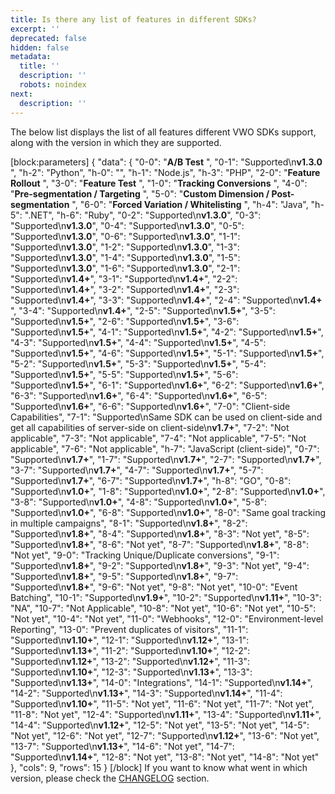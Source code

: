 ```yaml
---
title: Is there any list of features in different SDKs?
excerpt: ''
deprecated: false
hidden: false
metadata:
  title: ''
  description: ''
  robots: noindex
next:
  description: ''
---
```

The below list displays the list of all features different VWO SDKs support, along with the version in which they are supported.

[block:parameters]
{
  "data": {
    "0-0": "**A/B Test** ",
    "0-1": "Supported\n**v1.3.0** ",
    "h-2": "Python",
    "h-0": "",
    "h-1": "Node.js",
    "h-3": "PHP",
    "2-0": "**Feature Rollout** ",
    "3-0": "**Feature Test** ",
    "1-0": "**Tracking Conversions** ",
    "4-0": "**Pre-segmentation / Targeting** ",
    "5-0": "**Custom Dimension / Post-segmentation** ",
    "6-0": "**Forced Variation / Whitelisting** ",
    "h-4": "Java",
    "h-5": ".NET",
    "h-6": "Ruby",
    "0-2": "Supported\n**v1.3.0**",
    "0-3": "Supported\n**v1.3.0**",
    "0-4": "Supported\n**v1.3.0**",
    "0-5": "Supported\n**v1.3.0**",
    "0-6": "Supported\n**v1.3.0**",
    "1-1": "Supported\n**v1.3.0**",
    "1-2": "Supported\n**v1.3.0**",
    "1-3": "Supported\n**v1.3.0**",
    "1-4": "Supported\n**v1.3.0**",
    "1-5": "Supported\n**v1.3.0**",
    "1-6": "Supported\n**v1.3.0**",
    "2-1": "Supported\n**v1.4+**",
    "3-1": "Supported\n**v1.4+**",
    "2-2": "Supported\n**v1.4+**",
    "3-2": "Supported\n**v1.4+**",
    "2-3": "Supported\n**v1.4+**",
    "3-3": "Supported\n**v1.4+**",
    "2-4": "Supported\n**v1.4+** ",
    "3-4": "Supported\n**v1.4+**",
    "2-5": "Supported\n**v1.5+**",
    "3-5": "Supported\n**v1.5+**",
    "2-6": "Supported\n**v1.5+**",
    "3-6": "Supported\n**v1.5+**",
    "4-1": "Supported\n**v1.5+**",
    "4-2": "Supported\n**v1.5+**",
    "4-3": "Supported\n**v1.5+**",
    "4-4": "Supported\n**v1.5+**",
    "4-5": "Supported\n**v1.5+**",
    "4-6": "Supported\n**v1.5+**",
    "5-1": "Supported\n**v1.5+**",
    "5-2": "Supported\n**v1.5+**",
    "5-3": "Supported\n**v1.5+**",
    "5-4": "Supported\n**v1.5+**",
    "5-5": "Supported\n**v1.5+**",
    "5-6": "Supported\n**v1.5+**",
    "6-1": "Supported\n**v1.6+**",
    "6-2": "Supported\n**v1.6+**",
    "6-3": "Supported\n**v1.6+**",
    "6-4": "Supported\n**v1.6+**",
    "6-5": "Supported\n**v1.6+**",
    "6-6": "Supported\n**v1.6+**",
    "7-0": "Client-side Capabilities",
    "7-1": "Supported\nSame SDK can be used on client-side and get all capabilities of server-side on client-side\n**v1.7+**",
    "7-2": "Not applicable",
    "7-3": "Not applicable",
    "7-4": "Not applicable",
    "7-5": "Not applicable",
    "7-6": "Not applicable",
    "h-7": "JavaScript (client-side)",
    "0-7": "Supported\n**v1.7+**",
    "1-7": "Supported\n**v1.7+**",
    "2-7": "Supported\n**v1.7+**",
    "3-7": "Supported\n**v1.7+**",
    "4-7": "Supported\n**v1.7+**",
    "5-7": "Supported\n**v1.7+**",
    "6-7": "Supported\n**v1.7+**",
    "h-8": "GO",
    "0-8": "Supported\n**v1.0+**",
    "1-8": "Supported\n**v1.0+**",
    "2-8": "Supported\n**v1.0+**",
    "3-8": "Supported\n**v1.0+**",
    "4-8": "Supported\n**v1.0+**",
    "5-8": "Supported\n**v1.0+**",
    "6-8": "Supported\n**v1.0+**",
    "8-0": "Same goal tracking in multiple campaigns",
    "8-1": "Supported\n**v1.8+**",
    "8-2": "Supported\n**v1.8+**",
    "8-4": "Supported\n**v1.8+**",
    "8-3": "Not yet",
    "8-5": "Supported\n**v1.8+**",
    "8-6": "Not yet",
    "8-7": "Supported\n**v1.8+**",
    "8-8": "Not yet",
    "9-0": "Tracking Unique/Duplicate conversions",
    "9-1": "Supported\n**v1.8+**",
    "9-2": "Supported\n**v1.8+**",
    "9-3": "Not yet",
    "9-4": "Supported\n**v1.8+**",
    "9-5": "Supported\n**v1.8+**",
    "9-7": "Supported\n**v1.8+**",
    "9-6": "Not yet",
    "9-8": "Not yet",
    "10-0": "Event Batching",
    "10-1": "Supported\n**v1.9+**",
    "10-2": "Supported\n**v1.11+**",
    "10-3": "NA",
    "10-7": "Not Applicable",
    "10-8": "Not yet",
    "10-6": "Not yet",
    "10-5": "Not yet",
    "10-4": "Not yet",
    "11-0": "Webhooks",
    "12-0": "Environment-level Reporting",
    "13-0": "Prevent duplicates of visitors",
    "11-1": "Supported\n**v1.10+**",
    "12-1": "Supported\n**v1.12+**",
    "13-1": "Supported\n**v1.13+**",
    "11-2": "Supported\n**v1.10+**",
    "12-2": "Supported\n**v1.12+**",
    "13-2": "Supported\n**v1.12+**",
    "11-3": "Supported\n**v1.10+**",
    "12-3": "Supported\n**v1.13+**",
    "13-3": "Supported\n**v1.13+**",
    "14-0": "Integrations",
    "14-1": "Supported\n**v1.14+**",
    "14-2": "Supported\n**v1.13+**",
    "14-3": "Supported\n**v1.14+**",
    "11-4": "Supported\n**v1.10+**",
    "11-5": "Not yet",
    "11-6": "Not yet",
    "11-7": "Not yet",
    "11-8": "Not yet",
    "12-4": "Supported\n**v1.11+**",
    "13-4": "Supported\n**v1.11+**",
    "14-4": "Supported\n**v1.12+**",
    "12-5": "Not yet",
    "13-5": "Not yet",
    "14-5": "Not yet",
    "12-6": "Not yet",
    "12-7": "Supported\n**v1.12+**",
    "13-6": "Not yet",
    "13-7": "Supported\n**v1.13+**",
    "14-6": "Not yet",
    "14-7": "Supported\n**v1.14+**",
    "12-8": "Not yet",
    "13-8": "Not yet",
    "14-8": "Not yet"
  },
  "cols": 9,
  "rows": 15
}
[/block]
If you want to know what went in which version, please check the [CHANGELOG](https://developers.vwo.com/reference#fullstack-is-there-any-history-of-changes-that-went-live-in-different-sdks) section.